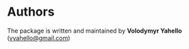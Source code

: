 Authors
=======

The package is written and maintained by **Volodymyr Yahello** ([vyahello@gmail.com](vyahello@gmail.com))

